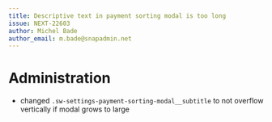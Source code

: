 ```yaml
---
title: Descriptive text in payment sorting modal is too long
issue: NEXT-22603
author: Michel Bade
author_email: m.bade@snapadmin.net
---
```

# Administration
* changed `.sw-settings-payment-sorting-modal__subtitle` to not overflow vertically if modal grows to large

